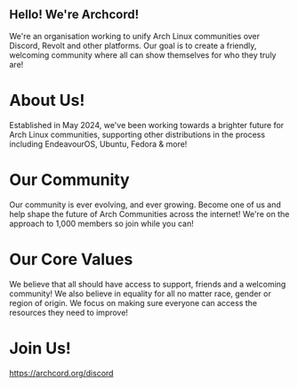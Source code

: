 ## Hello! We're Archcord!
We're an organisation working to unify Arch Linux communities over Discord, Revolt and other platforms. Our goal is to create a friendly, welcoming community where all can show themselves for who they truly are!

# About Us!
Established in May 2024, we've been working towards a brighter future for Arch Linux communities, supporting other distributions in the process including EndeavourOS, Ubuntu, Fedora & more!

# Our Community
Our community is ever evolving, and ever growing. Become one of us and help shape the future of Arch Communities across the internet! We're on the approach to 1,000 members so join while you can!

# Our Core Values
We believe that all should have access to support, friends and a welcoming community! We also believe in equality for all no matter race, gender or region of origin. We focus on making sure everyone can access the resources they need to improve!

# Join Us!
https://archcord.org/discord
